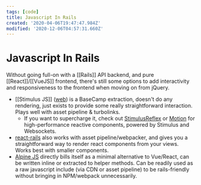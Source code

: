 ```yaml
---
tags: [code]
title: Javascript In Rails
created: '2020-04-06T19:47:47.984Z'
modified: '2020-12-06T04:57:31.660Z'
---
```


# Javascript In Rails

Without going full-on with a [[Rails]] API backend, and pure [[React]]/[[VueJS]] frontend, there's still some options to add interactivity and responsiveness to the frontend when moving on from jQuery.

- [[Stimulus JS]] ([web](https://stimulusjs.org/)) is a BaseCamp extraction, doesn't do any rendering, just exists to provide some really straightforward interaction. Plays well with asset pipeline & turbolinks.
  - If you want to supercharge it, check out [StimulusReflex](https://github.com/hopsoft/stimulus_reflex) or [Motion](https://github.com/unabridged/motion) for high-performance reactive components, powered by Stimulus and Websockets.
- [react-rails](https://github.com/reactjs/react-rails) also works with asset pipeline/webpacker, and gives you a straightforward way to render react components from your views. Works best with smaller components.
- [Alpine JS](https://github.com/alpinejs/alpine) directly bills itself as a minimal alternative to Vue/React, can be written inline or extracted to helper methods. Can be readily used as a raw javascript include (via CDN or asset pipeline) to be rails-friendly without bringing in NPM/webpack unnecessarily.

